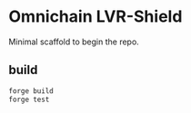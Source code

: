 # Omnichain LVR-Shield

Minimal scaffold to begin the repo.

## build
```bash
forge build
forge test
